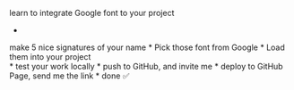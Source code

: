 learn to integrate Google font to your project

   *
make 5 nice signatures of your name
   *
Pick those font from Google
   *
Load them into your project  
   *
test your work locally
   *
push to GitHub, and invite me
   *
deploy to GitHub Page, send me the link
   *
done ✅
